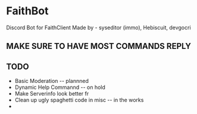 # FaithBot
Discord Bot for FaithClient
Made by - syseditor (immo), Hebiscuit, devgocri

## MAKE SURE TO HAVE MOST COMMANDS REPLY
## TODO
- Basic Moderation -- plannned 
- Dynamic Help Commannd -- on hold
- Make Serverinfo look better fr 
- Clean up ugly spaghetti code in misc -- in the works
- 
